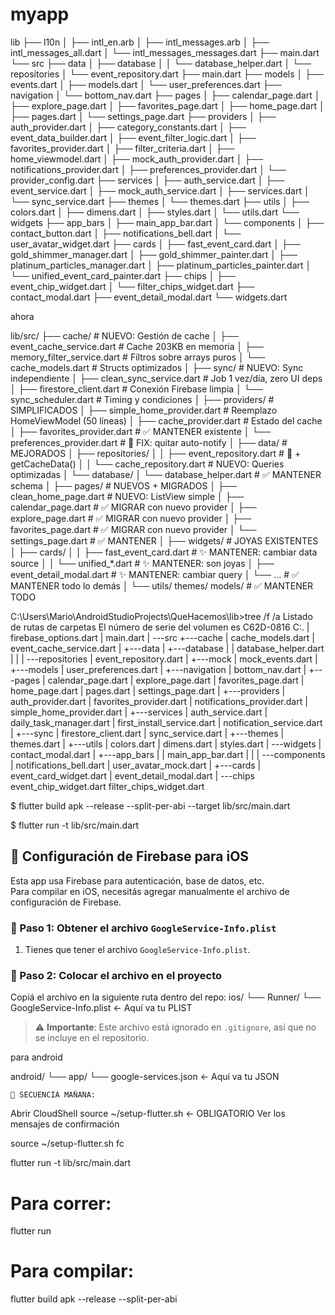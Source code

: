 # myapp

lib
├── l10n
│   ├── intl_en.arb
│   ├── intl_messages.arb
│   ├── intl_messages_all.dart
│   └── intl_messages_messages.dart
├── main.dart
└── src
    ├── data
    │   ├── database
    │   │   └── database_helper.dart
    │   └── repositories
    │       └── event_repository.dart
    ├── main.dart
    ├── models
    │   ├── events.dart
    │   ├── models.dart
    │   └── user_preferences.dart
    ├── navigation
    │   └── bottom_nav.dart
    ├── pages
    │   ├── calendar_page.dart
    │   ├── explore_page.dart
    │   ├── favorites_page.dart
    │   ├── home_page.dart
    │   ├── pages.dart
    │   └── settings_page.dart
    ├── providers
    │   ├── auth_provider.dart
    │   ├── category_constants.dart
    │   ├── event_data_builder.dart
    │   ├── event_filter_logic.dart
    │   ├── favorites_provider.dart
    │   ├── filter_criteria.dart
    │   ├── home_viewmodel.dart
    │   ├── mock_auth_provider.dart
    │   ├── notifications_provider.dart
    │   ├── preferences_provider.dart
    │   └── provider_config.dart
    ├── services
    │   ├── auth_service.dart
    │   ├── event_service.dart
    │   ├── mock_auth_service.dart
    │   ├── services.dart
    │   └── sync_service.dart
    ├── themes
    │   └── themes.dart
    ├── utils
    │   ├── colors.dart
    │   ├── dimens.dart
    │   ├── styles.dart
    │   └── utils.dart
    └── widgets
        ├── app_bars
        │   ├── main_app_bar.dart
        │   └── components
        │       ├── contact_button.dart
        │       ├── notifications_bell.dart
        │       └── user_avatar_widget.dart
        ├── cards
        │   ├── fast_event_card.dart
        │   ├── gold_shimmer_manager.dart
        │   ├── gold_shimmer_painter.dart
        │   ├── platinum_particles_manager.dart
        │   ├── platinum_particles_painter.dart
        │   └── unified_event_card_painter.dart
        ├── chips
        │   ├── event_chip_widget.dart
        │   └── filter_chips_widget.dart
        ├── contact_modal.dart
        ├── event_detail_modal.dart
        └── widgets.dart

ahora


lib/src/
├── cache/ # NUEVO: Gestión de cache
│ ├── event_cache_service.dart # Cache 203KB en memoria
│ ├── memory_filter_service.dart # Filtros sobre arrays puros
│ └── cache_models.dart # Structs optimizados
│
├── sync/ # NUEVO: Sync independiente
│ ├── clean_sync_service.dart # Job 1 vez/día, zero UI deps
│ ├── firestore_client.dart # Conexión Firebase limpia
│ └── sync_scheduler.dart # Timing y condiciones
│
├── providers/ # SIMPLIFICADOS
│ ├── simple_home_provider.dart # Reemplazo HomeViewModel (50 líneas)
│ ├── cache_provider.dart # Estado del cache
│ ├── favorites_provider.dart # ✅ MANTENER existente
│ └── preferences_provider.dart # 🔧 FIX: quitar auto-notify
│
├── data/ # MEJORADOS
│ ├── repositories/
│ │ ├── event_repository.dart # 🔧 + getCacheData()
│ │ └── cache_repository.dart # NUEVO: Queries optimizadas
│ └── database/
│ └── database_helper.dart # ✅ MANTENER schema
│
├── pages/ # NUEVOS + MIGRADOS
│ ├── clean_home_page.dart # NUEVO: ListView simple
│ ├── calendar_page.dart # ✅ MIGRAR con nuevo provider
│ ├── explore_page.dart # ✅ MIGRAR con nuevo provider
│ ├── favorites_page.dart # ✅ MIGRAR con nuevo provider
│ └── settings_page.dart # ✅ MANTENER
│
├── widgets/ # JOYAS EXISTENTES
│ ├── cards/
│ │ ├── fast_event_card.dart # ✨ MANTENER: cambiar data source
│ │ └── unified_*.dart # ✨ MANTENER: son joyas
│ ├── event_detail_modal.dart # ✨ MANTENER: cambiar query
│ └── ... # ✅ MANTENER todo lo demás
│
└── utils/ themes/ models/ # ✅ MANTENER TODO

C:\Users\Mario\AndroidStudioProjects\QueHacemos\lib>tree /f /a
Listado de rutas de carpetas
El número de serie del volumen es C62D-0816
C:.
|   firebase_options.dart
|   main.dart
|
\---src
+---cache
|       cache_models.dart
|       event_cache_service.dart
|
+---data
|   +---database
|   |       database_helper.dart
|   |
|   \---repositories
|           event_repository.dart
|
+---mock
|       mock_events.dart
|
+---models
|       user_preferences.dart
|
+---navigation
|       bottom_nav.dart
|
+---pages
|       calendar_page.dart
|       explore_page.dart
|       favorites_page.dart
|       home_page.dart
|       pages.dart
|       settings_page.dart
|
+---providers
|       auth_provider.dart
|       favorites_provider.dart
|       notifications_provider.dart
|       simple_home_provider.dart
|
+---services
|       auth_service.dart
|       daily_task_manager.dart
|       first_install_service.dart
|       notification_service.dart
|
+---sync
|       firestore_client.dart
|       sync_service.dart
|
+---themes
|       themes.dart
|
+---utils
|       colors.dart
|       dimens.dart
|       styles.dart
|
\---widgets
|   contact_modal.dart
|
+---app_bars
|   |   main_app_bar.dart
|   |
|   \---components
|           notifications_bell.dart
|           user_avatar_mock.dart
|
+---cards
|       event_card_widget.dart
|       event_detail_modal.dart
|
\---chips
event_chip_widget.dart
filter_chips_widget.dart



$ flutter build apk --release --split-per-abi --target lib/src/main.dart

$ flutter run -t lib/src/main.dart

## 🔧 Configuración de Firebase para iOS

Esta app usa Firebase para autenticación, base de datos, etc.  
Para compilar en iOS, necesitás agregar manualmente el archivo de configuración de Firebase.

### 📄 Paso 1: Obtener el archivo `GoogleService-Info.plist`
1. Tienes que tener el archivo `GoogleService-Info.plist`.

### 📁 Paso 2: Colocar el archivo en el proyecto
Copiá el archivo en la siguiente ruta dentro del repo:
ios/
└── Runner/
    └── GoogleService-Info.plist  ← Aquí va tu PLIST

> ⚠️ **Importante**: Este archivo está ignorado en `.gitignore`, así que no se incluye en el repositorio.


para android

android/
└── app/
    └── google-services.json  ← Aquí va tu JSON

    🎯 SECUENCIA MAÑANA:

Abrir CloudShell
source ~/setup-flutter.sh ← OBLIGATORIO
Ver los mensajes de confirmación

source ~/setup-flutter.sh
fc

flutter run -t lib/src/main.dart
# Para correr:
flutter run

# Para compilar:
flutter build apk --release --split-per-abi